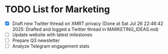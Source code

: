 # TODO List for Marketing

- [x] Draft new Twitter thread on XMRT privacy  (Done at Sat Jul 26 22:46:42 2025: Drafted and logged a Twitter thread in MARKETING_IDEAS.md)
- [ ] Update website with latest milestones
- [ ] Prepare Q3 newsletter
- [ ] Analyze Telegram engagement stats